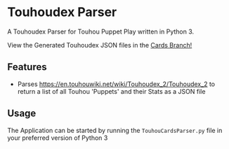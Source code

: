 # Touhoudex Parser

A Touhoudex Parser for Touhou Puppet Play written in Python 3.

View the Generated Touhoudex JSON files in the [Cards Branch!](https://github.com/Epicfisher/TouhoudexParser/tree/cards)

## Features

* Parses https://en.touhouwiki.net/wiki/Touhoudex_2/Touhoudex_2 to return a list of all Touhou 'Puppets' and their Stats as a JSON file

## Usage

The Application can be started by running the  ```TouhouCardsParser.py``` file in your preferred version of Python 3